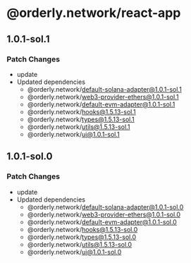 # @orderly.network/react-app

## 1.0.1-sol.1

### Patch Changes

- update
- Updated dependencies
  - @orderly.network/default-solana-adapter@1.0.1-sol.1
  - @orderly.network/web3-provider-ethers@1.0.1-sol.1
  - @orderly.network/default-evm-adapter@1.0.1-sol.1
  - @orderly.network/hooks@1.5.13-sol.1
  - @orderly.network/types@1.5.13-sol.1
  - @orderly.network/utils@1.5.13-sol.1
  - @orderly.network/ui@1.0.1-sol.1

## 1.0.1-sol.0

### Patch Changes

- update
- Updated dependencies
  - @orderly.network/default-solana-adapter@1.0.1-sol.0
  - @orderly.network/web3-provider-ethers@1.0.1-sol.0
  - @orderly.network/default-evm-adapter@1.0.1-sol.0
  - @orderly.network/hooks@1.5.13-sol.0
  - @orderly.network/types@1.5.13-sol.0
  - @orderly.network/utils@1.5.13-sol.0
  - @orderly.network/ui@1.0.1-sol.0
